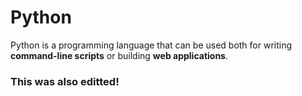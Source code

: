 # Python

Python is a programming language that can be used both for writing **command-line scripts** or building **web applications**.

### This was also editted!